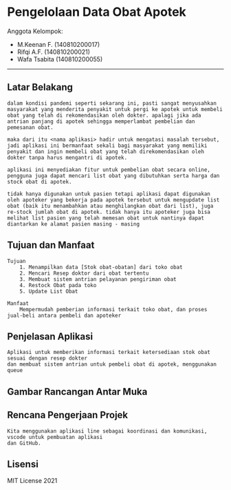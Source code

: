 # Pengelolaan Data Obat Apotek

Anggota Kelompok:
* M.Keenan F.   (140810200017)
* Rifqi A.F.    (140810200021)
* Wafa Tsabita  (140810200055)
---
## Latar Belakang
    dalam kondisi pandemi seperti sekarang ini, pasti sangat menyusahkan masyarakat yang menderita penyakit untuk pergi ke apotek untuk membeli obat yang telah di rekomendasikan oleh dokter. apalagi jika ada antrian panjang di apotek sehingga memperlambat pembelian dan pemesanan obat.

    maka dari itu <nama aplikasi> hadir untuk mengatasi masalah tersebut, jadi aplikasi ini bermanfaat sekali bagi masyarakat yang memiliki penyakit dan ingin membeli obat yang telah direkomendasikan oleh dokter tanpa harus mengantri di apotek.

    aplikasi ini menyediakan fitur untuk pembelian obat secara online, pengguna juga dapat mencari list obat yang dibutuhkan serta harga dan stock obat di apotek.

    tidak hanya digunakan untuk pasien tetapi aplikasi dapat digunakan oleh apoteker yang bekerja pada apotek tersebut untuk mengupdate list obat (baik itu menambahkan atau menghilangkan obat dari list), juga re-stock jumlah obat di apotek. tidak hanya itu apoteker juga bisa melihat list pasien yang telah memesan obat untuk nantinya dapat diantarkan ke alamat pasien masing - masing

## Tujuan dan Manfaat
    Tujuan 
        1. Menampilkan data [Stok obat-obatan] dari toko obat
        2. Mencari Resep doktor dari obat tertentu
        3. Membuat sistem antrian pelayanan pengiriman obat
        4. Restock Obat pada toko
        5. Update List Obat

    Manfaat
        Mempermudah pemberian informasi terkait toko obat, dan proses jual-beli antara pembeli dan apoteker

## Penjelasan Aplikasi
    Aplikasi untuk memberikan informasi terkait ketersediaan stok obat sesuai dengan resep dokter
    dan membuat sistem antrian untuk pembeli obat di apotek, menggunakan queue

## Gambar Rancangan Antar Muka
<!--
Buat rancangan antar muka selengkap mungkin sesuai fungsi aplikasinya. rancangan antar muka
diusahakan serapih dan seindah mungkin. tools yang digunakan dalam pembuatan rancangan gambar
dibebaskan sesuai kreatifitas kalian
!-->


## Rencana Pengerjaan Projek
    Kita menggunakan aplikasi line sebagai koordinasi dan komunikasi, vscode untuk pembuatan aplikasi
    dan GitHub. 
<!--
Dalam kondisi pandemi seperti ini, tidak memungkinkan untuk bertemu bertatap muka. Maka dari itu
jelaskan bagaimana kalian bekerja sama, berkoordinasi, pembagian kerja.Tools apa yang kalian gunakan
untuk bekerja bersama sama cth github, google docs, google meet
!-->


## Lisensi

MIT License 2021
